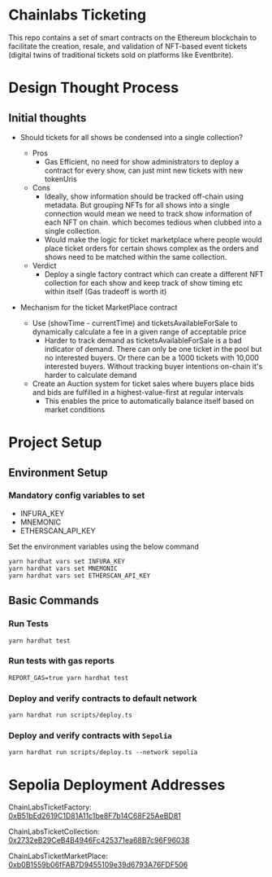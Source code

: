 # Chainlabs Ticketing

This repo contains a set of smart contracts on the Ethereum blockchain to facilitate the creation, resale, and validation of NFT-based event tickets (digital twins of traditional tickets sold on platforms like Eventbrite).

# Design Thought Process

## Initial thoughts

- Should tickets for all shows be condensed into a single collection?

  - Pros
    - Gas Efficient, no need for show administrators to deploy a contract for every show, can just mint new tickets with new tokenUris
  - Cons
    - Ideally, show information should be tracked off-chain using metadata. But grouping NFTs for all shows into a single connection would mean we need to track show information of each NFT on chain. which becomes tedious when clubbed into a single collection.
    - Would make the logic for ticket marketplace where people would place ticket orders for certain shows complex as the orders and shows need to be matched within the same collection.
  - Verdict
    - Deploy a single factory contract which can create a different NFT collection for each show and keep track of show timing etc within itself (Gas tradeoff is worth it)

- Mechanism for the ticket MarketPlace contract

  - Use (showTime - currentTime) and ticketsAvailableForSale to dynamically calculate a fee in a given range of acceptable price
    - Harder to track demand as ticketsAvailableForSale is a bad indicator of demand. There can only be one ticket in the pool but no interested buyers. Or there can be a 1000 tickets with 10,000 interested buyers. Without tracking buyer intentions on-chain it's harder to calculate demand
  - Create an Auction system for ticket sales where buyers place bids and bids are fulfilled in a highest-value-first at regular intervals
    - This enables the price to automatically balance itself based on market conditions

# Project Setup

## Environment Setup

### Mandatory config variables to set

- INFURA_KEY
- MNEMONIC
- ETHERSCAN_API_KEY

Set the environment variables using the below command

```shell
yarn hardhat vars set INFURA_KEY
yarn hardhat vars set MNEMONIC
yarn hardhat vars set ETHERSCAN_API_KEY
```

## Basic Commands

### Run Tests

```shell
yarn hardhat test
```

### Run tests with gas reports

```shell
REPORT_GAS=true yarn hardhat test
```

### Deploy and verify contracts to default network

```shell
yarn hardhat run scripts/deploy.ts
```

### Deploy and verify contracts with `Sepolia`

```shell
yarn hardhat run scripts/deploy.ts --network sepolia
```

# Sepolia Deployment Addresses

ChainLabsTicketFactory: [0xB51bEd2619C1D81A11c1be8F7b14C68F25AeBD81](https://sepolia.etherscan.io/address/0xB51bEd2619C1D81A11c1be8F7b14C68F25AeBD81)

ChainLabsTicketCollection: [0x2732eB29CeB4B4946Fc425371ea68B7c96F96038](https://sepolia.etherscan.io/address/0x2732eB29CeB4B4946Fc425371ea68B7c96F96038)

ChainLabsTicketMarketPlace: [0xb0B1559b06fFAB7D9455109e39d6793A76FDF506](https://sepolia.etherscan.io/address/0xb0B1559b06fFAB7D9455109e39d6793A76FDF506)

